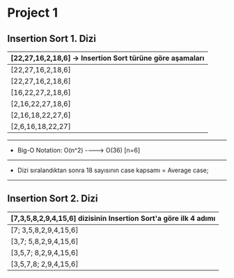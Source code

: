 # Project 1

## Insertion Sort 1. Dizi

| [22,27,16,2,18,6] -> Insertion Sort türüne göre aşamaları |
| ------------------------------------------------------------------|
| [22,27,16,2,18,6] |
| [22,27,16,2,18,6] |
| [16,22,27,2,18,6] |
| [2,16,22,27,18,6] |
| [2,16,18,22,27,6] |
| [2,6,16,18,22,27] |

- - -

+ Big-O Notation: O(n^2)  ----> O(36)   [n=6]

- - -

+ Dizi sıralandıktan sonra 18 sayısının case kapsamı = Average case;

- - - 

## Insertion Sort 2. Dizi

| [7,3,5,8,2,9,4,15,6]  dizisinin Insertion Sort'a göre ilk 4 adımı |
| ------------------------------------------------------------------|
| [7; 3,5,8,2,9,4,15,6] |
| [3,7; 5,8,2,9,4,15,6] | 
| [3,5,7; 8,2,9,4,15,6] | 
| [3,5,7,8; 2,9,4,15,6] | 


